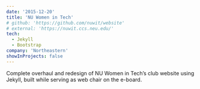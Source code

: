 ```yaml
---
date: '2015-12-20'
title: 'NU Women in Tech'
# github: 'https://github.com/nuwit/website'
# external: 'https://nuwit.ccs.neu.edu/'
tech:
  - Jekyll
  - Bootstrap
company: 'Northeastern'
showInProjects: false
---
```


Complete overhaul and redesign of NU Women in Tech’s club website using Jekyll, built while serving as web chair on the e-board.

